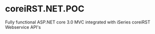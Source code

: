 # coreiRST.NET.POC
Fully functional ASP.NET core 3.0 MVC integrated with iSeries coreiRST Webservice API's
